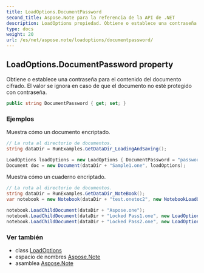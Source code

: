 ```yaml
---
title: LoadOptions.DocumentPassword
second_title: Aspose.Note para la referencia de la API de .NET
description: LoadOptions propiedad. Obtiene o establece una contraseña para el contenido del documento cifrado. El valor se ignora en caso de que el documento no esté protegido con contraseña.
type: docs
weight: 20
url: /es/net/aspose.note/loadoptions/documentpassword/
---
```

## LoadOptions.DocumentPassword property

Obtiene o establece una contraseña para el contenido del documento cifrado. El valor se ignora en caso de que el documento no esté protegido con contraseña.

```csharp
public string DocumentPassword { get; set; }
```

### Ejemplos

Muestra cómo un documento encriptado.

```csharp
// La ruta al directorio de documentos.
string dataDir = RunExamples.GetDataDir_LoadingAndSaving();

LoadOptions loadOptions = new LoadOptions { DocumentPassword = "password" };
Document doc = new Document(dataDir + "Sample1.one", loadOptions);
```

Muestra cómo un cuaderno encriptado.

```csharp
// La ruta al directorio de documentos.
string dataDir = RunExamples.GetDataDir_NoteBook();
var notebook = new Notebook(dataDir + "test.onetoc2", new NotebookLoadOptions() { DeferredLoading = true });

notebook.LoadChildDocument(dataDir + "Aspose.one");  
notebook.LoadChildDocument(dataDir + "Locked Pass1.one", new LoadOptions() { DocumentPassword = "pass" });
notebook.LoadChildDocument(dataDir + "Locked Pass2.one", new LoadOptions() { DocumentPassword = "pass2" });
```

### Ver también

* class [LoadOptions](../)
* espacio de nombres [Aspose.Note](../../loadoptions/)
* asamblea [Aspose.Note](../../../)


